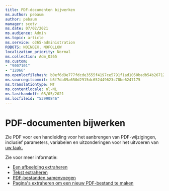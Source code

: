```yaml
---
title: PDF-documenten bijwerken
ms.author: pebaum
author: pebaum
manager: scotv
ms.date: 07/02/2021
ms.audience: Admin
ms.topic: article
ms.service: o365-administration
ROBOTS: NOINDEX, NOFOLLOW
localization_priority: Normal
ms.collection: Adm_O365
ms.custom:
- "9007101"
- "12066"
ms.openlocfilehash: b0ef6d9e777fdcde3555f4197ce5791f1ad1050badb54b267129d2b1febe0e7c
ms.sourcegitcommit: b5f7da89a650d2915dc652449623c78be6247175
ms.translationtype: MT
ms.contentlocale: nl-NL
ms.lasthandoff: 08/05/2021
ms.locfileid: "53990846"
---
```

# <a name="update-pdf-documents"></a>PDF-documenten bijwerken

Zie PDF voor een handleiding voor het aanbrengen van PDF-wijzigingen, inclusief parameters, variabelen en uitzonderingen voor het uitvoeren van [uw taak.](/power-automate/desktop-flows/actions-reference/pdf)

Zie voor meer informatie:

- [Een afbeelding extraheren](/power-automate/desktop-flows/actions-reference/pdf#pdf-actions)
- [Tekst extraheren](/power-automate/desktop-flows/actions-reference/pdf#extracttextfrompdfaction)
- [PDF-bestanden samenvoegen](/power-automate/desktop-flows/actions-reference/pdf#mergefiles)
- [Pagina's extraheren om een nieuw PDF-bestand te maken](/power-automate/desktop-flows/actions-reference/pdf#extractpages)

